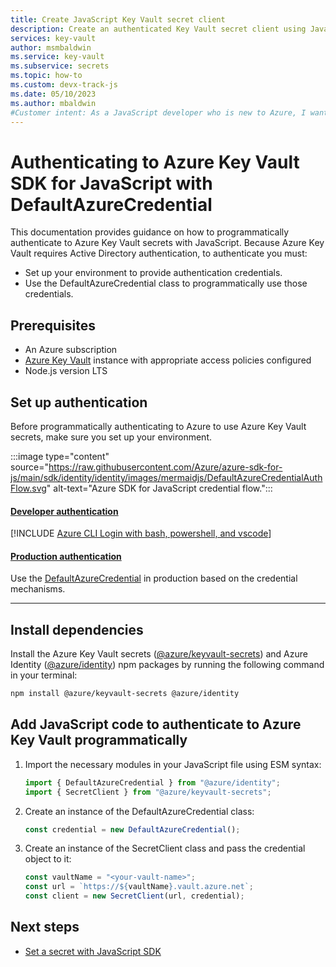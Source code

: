 ```yaml
---
title: Create JavaScript Key Vault secret client
description: Create an authenticated Key Vault secret client using JavaScript and the @azure/keyvault-secrets and @azure/identity npm packages.
services: key-vault
author: msmbaldwin
ms.service: key-vault
ms.subservice: secrets
ms.topic: how-to
ms.custom: devx-track-js
ms.date: 05/10/2023
ms.author: mbaldwin
#Customer intent: As a JavaScript developer who is new to Azure, I want to authenticate to the Key Vault with the SDK.
---
```

# Authenticating to Azure Key Vault SDK for JavaScript with DefaultAzureCredential  
  
This documentation provides guidance on how to programmatically authenticate to Azure Key Vault secrets with JavaScript. Because Azure Key Vault requires Active Directory authentication, to authenticate you must: 

* Set up your environment to provide authentication credentials.
* Use the DefaultAzureCredential class to programmatically use those credentials.
  
## Prerequisites  
  
- An Azure subscription
- [Azure Key Vault](https://docs.microsoft.com/azure/key-vault/) instance with appropriate access policies configured
- Node.js version LTS  

## Set up authentication

Before programmatically authenticating to Azure to use Azure Key Vault secrets, make sure you set up your environment. 

:::image type="content" source="https://raw.githubusercontent.com/Azure/azure-sdk-for-js/main/sdk/identity/identity/images/mermaidjs/DefaultAzureCredentialAuthFlow.svg" alt-text="Azure SDK for JavaScript credential flow.":::

#### [Developer authentication](#tab/developer-auth)

[!INCLUDE [Azure CLI Login with bash, powershell, and vscode](../../../includes/azure-cli-login.md)]

#### [Production authentication](#tab/production-auth)

Use the [DefaultAzureCredential](https://www.npmjs.com/package/@azure/identity#DefaultAzureCredential) in production based on the credential mechanisms.

---

## Install dependencies 

Install the Azure Key Vault secrets ([@azure/keyvault-secrets](https://www.npmjs.com/package/@azure/keyvault-secrets)) and Azure Identity ([@azure/identity](https://www.npmjs.com/package/@azure/identity)) npm packages by running the following command in your terminal:  

```bash
npm install @azure/keyvault-secrets @azure/identity
```

## Add JavaScript code to authenticate to Azure Key Vault programmatically

1. Import the necessary modules in your JavaScript file using ESM syntax:  

    ```javascript
    import { DefaultAzureCredential } from "@azure/identity";  
    import { SecretClient } from "@azure/keyvault-secrets";  
    ```

2. Create an instance of the DefaultAzureCredential class:

    ```javascript
    const credential = new DefaultAzureCredential(); 
    ```

3. Create an instance of the SecretClient class and pass the credential object to it:

    ```javascript
    const vaultName = "<your-vault-name>";  
    const url = `https://${vaultName}.vault.azure.net`;  
    const client = new SecretClient(url, credential);  
    ```

## Next steps

* [Set a secret with JavaScript SDK](javascript-developer-guide-set-update-rotate-secret.md)
